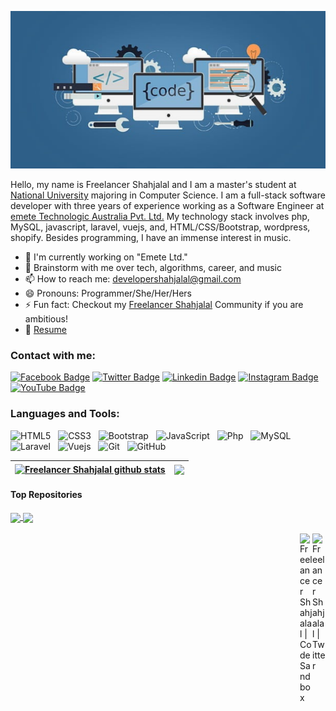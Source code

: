 ![logo](1_HQO2mlMCy1M8edJaHqMyqA.png)

Hello, my name is Freelancer Shahjalal and I am a master's student at [National University](https://www.nu.ac.bd/) majoring in Computer Science. I am a full-stack software developer with three years of experience working as a Software Engineer at [emete Technologic Australia Pvt. Ltd.](https://emete.com/) My technology stack involves  php, MySQL, javascript, laravel, vuejs, and, HTML/CSS/Bootstrap, wordpress, shopify. Besides programming, I have an immense interest in music.

- 🔭 I'm currently working on "Emete Ltd."
- 💬 Brainstorm with me over tech, algorithms, career, and music 
- 📫 How to reach me: developershahjalal@gmail.com
- 😄 Pronouns: Programmer/She/Her/Hers
- ⚡ Fun fact: Checkout my [Freelancer Shahjalal](https://www.linkedin.com/in/freelancershahjalal) Community if you are ambitious!
- 📝 [Resume](https://freelancershahjalal.github.io/media/freelancershahjalal.pdf)

<h3>Contact with me:</h3>

[![Facebook Badge](https://img.shields.io/badge/-Facebook-0866ff?style=flat-square&logo=Facebook&logoColor=white)](https://twitter.com/freelancershahjalalwebdesigner)
[![Twitter Badge](https://img.shields.io/badge/-Twitter-00acee?style=flat-square&logo=Twitter&logoColor=white)](https://twitter.com/f_shahjalal)
[![Linkedin Badge](https://img.shields.io/badge/-LinkedIn-0e76a8?style=flat-square&logo=Linkedin&logoColor=white)](https://linkedin.com/in/freelancershahjalal)
[![Instagram Badge](https://img.shields.io/badge/-Instagram-e4405f?style=flat-square&logo=Instagram&logoColor=white)](https://instagram.com/freelancershahjalal/)
[![YouTube Badge](https://img.shields.io/badge/-youtube-f70132?style=flat-square&logo=youtube&logoColor=white)](https://instagram.com/freelancershahjalal/)

<h3>Languages and Tools:</h3>

![HTML5](https://img.shields.io/badge/-HTML5-black?logo=html5&style=social)&nbsp;&nbsp;
![CSS3](https://img.shields.io/badge/-CSS3-black?logo=css3&style=social)&nbsp;&nbsp;
![Bootstrap](https://img.shields.io/badge/-Bootstrap-black?logo=bootstrap&style=social)&nbsp;&nbsp;
![JavaScript](https://img.shields.io/badge/-JavaScript-black?logo=javascript&style=social)&nbsp;&nbsp;
![Php](https://img.shields.io/badge/-php-black?logo=php&style=social)&nbsp;&nbsp;
![MySQL](https://img.shields.io/badge/-MySQL-black?logo=mysql&style=social)&nbsp;&nbsp;
![Laravel](https://img.shields.io/badge/-Laravel-black?logo=laravel&style=social)&nbsp;&nbsp;
![Vuejs](https://img.shields.io/badge/-vuejs-black?logo=vuejs&style=social)&nbsp;&nbsp;
![Git](https://img.shields.io/badge/-Git-black?logo=git&style=social)&nbsp;&nbsp;
![GitHub](https://img.shields.io/badge/-GitHub-black?logo=github&style=social)&nbsp;&nbsp;


| <a href="https://github.com/freelancershahjalal/github-readme-stats"><img align="center" src="https://github-readme-stats.vercel.app/api?username=freelancershahjalal&show_icons=true&include_all_commits=true&theme=buefy&hide_border=true" alt="Freelancer Shahjalal github stats" /></a> | <a href="https://github.com/freelancershahjalal/github-readme-stats"><img align="center" src="https://github-readme-stats.vercel.app/api/top-langs/?username=freelancershahjalal&layout=compact&theme=buefy&hide_border=true" /></a> |
| ------------- | ------------- |

#### Top Repositories


<a href="https://github.com/freelancershahjalal/github-readme-stats">
  <img align="center" src="https://github-readme-stats.vercel.app/api/pin/?username=freelancershahjalal&repo=github-readme-stats&theme=buefy" />
</a>
<a href="https://github.com/freelancershahjalal/freelancershahjalal.github.io">
  <img align="center" src="https://github-readme-stats.vercel.app/api/pin/?username=freelancershahjalal&repo=freelancershahjalal.github.io&theme=buefy" />
</a>

<br />
<br />

<a href="https://twitter.com/freelancershahjalal">
  <img align="right" alt="Freelancer Shahjalal | Twitter" width="21px" src="https://raw.githubusercontent.com/freelancershahjalal/freelancershahjalal/master/assets/twitter.svg" />
</a>
<a href="https://codesandbox.io/u/freelancershahjalal">
  <img align="right" alt="Freelancer Shahjalal | CodeSandbox" width="20px" src="https://raw.githubusercontent.com/freelancershahjalal/freelancershahjalal/master/assets/codesandbox.svg" />
</a>

